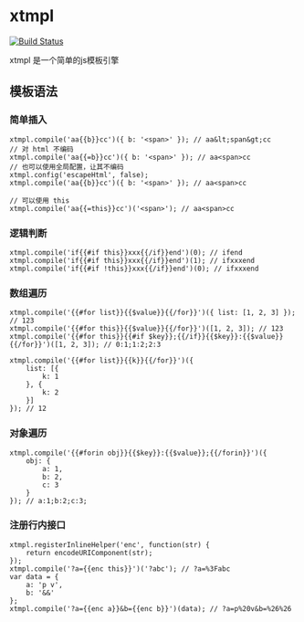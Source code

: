 xtmpl
=====
[![Build Status](https://travis-ci.org/steel1990/xtmpl.png?branch=master)](https://travis-ci.org/steel1990/xtmpl)

xtmpl 是一个简单的js模板引擎

## 模板语法
### 简单插入

    xtmpl.compile('aa{{b}}cc')({ b: '<span>' }); // aa&lt;span&gt;cc
    // 对 html 不编码
    xtmpl.compile('aa{{=b}}cc')({ b: '<span>' }); // aa<span>cc
    // 也可以使用全局配置，让其不编码
    xtmpl.config('escapeHtml', false);
    xtmpl.compile('aa{{b}}cc')({ b: '<span>' }); // aa<span>cc

    // 可以使用 this
    xtmpl.compile('aa{{=this}}cc')('<span>'); // aa<span>cc

### 逻辑判断
    xtmpl.compile('if{{#if this}}xxx{{/if}}end')(0); // ifend
    xtmpl.compile('if{{#if this}}xxx{{/if}}end')(1); // ifxxxend
    xtmpl.compile('if{{#if !this}}xxx{{/if}}end')(0); // ifxxxend

### 数组遍历
    xtmpl.compile('{{#for list}}{{$value}}{{/for}}')({ list: [1, 2, 3] }); // 123
    xtmpl.compile('{{#for this}}{{$value}}{{/for}}')([1, 2, 3]); // 123
    xtmpl.compile('{{#for this}}{{#if $key}};{{/if}}{{$key}}:{{$value}}{{/for}}')([1, 2, 3]); // 0:1;1:2;2:3

    xtmpl.compile('{{#for list}}{{k}}{{/for}}')({
        list: [{
            k: 1
        }, {
            k: 2
        }]
    }); // 12

### 对象遍历
    xtmpl.compile('{{#forin obj}}{{$key}}:{{$value}};{{/forin}}')({
        obj: {
            a: 1,
            b: 2,
            c: 3
        }
    }); // a:1;b:2;c:3;

### 注册行内接口
    xtmpl.registerInlineHelper('enc', function(str) {
        return encodeURIComponent(str);
    });
    xtmpl.compile('?a={{enc this}}')('?abc'); // ?a=%3Fabc
    var data = {
        a: 'p v',
        b: '&&'
    };
    xtmpl.compile('?a={{enc a}}&b={{enc b}}')(data); // ?a=p%20v&b=%26%26